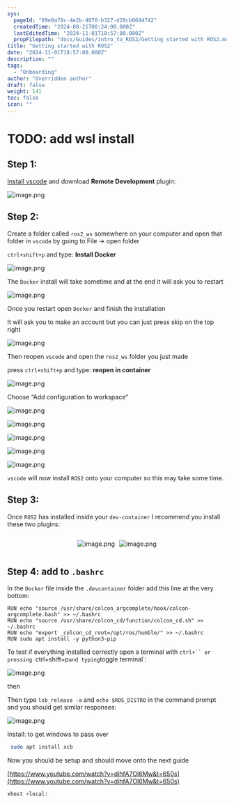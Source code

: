 ```yaml
---
sys:
  pageId: "89e0a78c-4e2b-4070-b327-d28cb0694742"
  createdTime: "2024-08-21T00:24:00.000Z"
  lastEditedTime: "2024-11-01T18:57:00.000Z"
  propFilepath: "docs/Guides/intro_to_ROS2/Getting started with ROS2.md"
title: "Getting started with ROS2"
date: "2024-11-01T18:57:00.000Z"
description: ""
tags:
  - "Onboarding"
author: "Overridden author"
draft: false
weight: 141
toc: false
icon: ""
---
```


# TODO: add wsl install

## Step 1:

[Install vscode](https://code.visualstudio.com/download) and download **Remote Development** plugin:

![image.png](https://prod-files-secure.s3.us-west-2.amazonaws.com/d518164a-d88e-44d1-a4ee-3adb3bd8bce0/efb52993-1881-4a40-b95e-6f020334f022/image.png?X-Amz-Algorithm=AWS4-HMAC-SHA256&X-Amz-Content-Sha256=UNSIGNED-PAYLOAD&X-Amz-Credential=ASIAZI2LB466TPIPWXOP%2F20250217%2Fus-west-2%2Fs3%2Faws4_request&X-Amz-Date=20250217T190117Z&X-Amz-Expires=3600&X-Amz-Security-Token=IQoJb3JpZ2luX2VjEFIaCXVzLXdlc3QtMiJGMEQCICkQLpEkY1DRQJ0NkCE2W%2BoAo8IVAGOII4XpTir3vllrAiBvQJ%2BKToW2hiJM2JEx3JBZAFctk7cVCBMd9NQ9IuhXAir%2FAwh7EAAaDDYzNzQyMzE4MzgwNSIMGEUkaaUx3V0zXC0YKtwDBHZAijsPqgfOJOpZ27yE09UnptoEiZiJrTLr4QhJOvDxQcfaiVWZ%2BDWx3nD7pLtlGFNs1KMj3CB8mgf8GpmMTJDjvrXv9aLpJACnkiwdL3jPodGq5PrkxM%2BFOBE34VJEi7UbDg4GnKg6lGytZt3TgjpKYVfpfLBaedh44uaJceFq6QicjBU2zmr8d4Rvi3bklKZar00xsR0%2FyFkJs7arhKVTnJKFXcnGtds9zYZumIPFidkaHNUdVjklvf0me29JLP4bksl30%2F2KGP2%2BOl8wl%2B5uLysfKoQ2zHjdAfKVtJOUuK4c1C1tOi9AL%2Fo52zvqPrkl69l7V%2FXkjxbnSFJkJG1Usqpy1M%2FEqktynOBZ5T7DJ2vgYuHhE8mdGJZcnqbzKGt8MDIGHJfCvNifO%2BKOVTV0wMs3KPVMfQO8VgUFxv1AUpLqpmx6TeVrSUBpWnW6kFgeUBwEcClIVq0n2veEMrFD7wyk3NqpQ524idOu3uq%2F9NNx020chPbZgOd21%2FnFuG%2Fl5wWGLbSfv1oHkpNSRvnt4JPFVUhrMKOafIEPOd9SvByOR3uia3agm1AOAVPO8RDmPuzgqAIDC06xcvr7y0ivK%2F8PR42fJrU5paamuMt%2FJv5c9qw%2Bidp2RDIw4PXNvQY6pgG45ylfup24WUsSjQHRATCKRY%2Bp1uJPW%2FwL09tsDKNgWKEVJgVYaSlv7Dtra3O0qPl1h9xPVkPwXKm0bKm0V7Hokg3of3hgAH7SmuN1fXN8rYxucLJZ%2FgK%2BCae%2FStvgUo1wbzBcFD7jVBZnPqM%2BO%2ByaSe5%2BWl7y6VKtiTIpJt8T%2BFD595gBvRBxhU4I1YAfHjYS1lB8J5Aj8UDuNMlfhC9QrtErJ8uO&X-Amz-Signature=b8ee25a6c4da9759516d62fc73ba9ec7c520571fa7d493daea7625e13f3bede8&X-Amz-SignedHeaders=host&x-id=GetObject)

## Step 2:

Create a folder called `ros2_ws` somewhere on your computer and open that folder in `vscode` by going to File → open folder 

`ctrl+shift+p` and type: **Install Docker**

![image.png](https://prod-files-secure.s3.us-west-2.amazonaws.com/d518164a-d88e-44d1-a4ee-3adb3bd8bce0/2269dc0e-1cd5-47ff-bceb-c04ad9b2eab0/image.png?X-Amz-Algorithm=AWS4-HMAC-SHA256&X-Amz-Content-Sha256=UNSIGNED-PAYLOAD&X-Amz-Credential=ASIAZI2LB466TPIPWXOP%2F20250217%2Fus-west-2%2Fs3%2Faws4_request&X-Amz-Date=20250217T190117Z&X-Amz-Expires=3600&X-Amz-Security-Token=IQoJb3JpZ2luX2VjEFIaCXVzLXdlc3QtMiJGMEQCICkQLpEkY1DRQJ0NkCE2W%2BoAo8IVAGOII4XpTir3vllrAiBvQJ%2BKToW2hiJM2JEx3JBZAFctk7cVCBMd9NQ9IuhXAir%2FAwh7EAAaDDYzNzQyMzE4MzgwNSIMGEUkaaUx3V0zXC0YKtwDBHZAijsPqgfOJOpZ27yE09UnptoEiZiJrTLr4QhJOvDxQcfaiVWZ%2BDWx3nD7pLtlGFNs1KMj3CB8mgf8GpmMTJDjvrXv9aLpJACnkiwdL3jPodGq5PrkxM%2BFOBE34VJEi7UbDg4GnKg6lGytZt3TgjpKYVfpfLBaedh44uaJceFq6QicjBU2zmr8d4Rvi3bklKZar00xsR0%2FyFkJs7arhKVTnJKFXcnGtds9zYZumIPFidkaHNUdVjklvf0me29JLP4bksl30%2F2KGP2%2BOl8wl%2B5uLysfKoQ2zHjdAfKVtJOUuK4c1C1tOi9AL%2Fo52zvqPrkl69l7V%2FXkjxbnSFJkJG1Usqpy1M%2FEqktynOBZ5T7DJ2vgYuHhE8mdGJZcnqbzKGt8MDIGHJfCvNifO%2BKOVTV0wMs3KPVMfQO8VgUFxv1AUpLqpmx6TeVrSUBpWnW6kFgeUBwEcClIVq0n2veEMrFD7wyk3NqpQ524idOu3uq%2F9NNx020chPbZgOd21%2FnFuG%2Fl5wWGLbSfv1oHkpNSRvnt4JPFVUhrMKOafIEPOd9SvByOR3uia3agm1AOAVPO8RDmPuzgqAIDC06xcvr7y0ivK%2F8PR42fJrU5paamuMt%2FJv5c9qw%2Bidp2RDIw4PXNvQY6pgG45ylfup24WUsSjQHRATCKRY%2Bp1uJPW%2FwL09tsDKNgWKEVJgVYaSlv7Dtra3O0qPl1h9xPVkPwXKm0bKm0V7Hokg3of3hgAH7SmuN1fXN8rYxucLJZ%2FgK%2BCae%2FStvgUo1wbzBcFD7jVBZnPqM%2BO%2ByaSe5%2BWl7y6VKtiTIpJt8T%2BFD595gBvRBxhU4I1YAfHjYS1lB8J5Aj8UDuNMlfhC9QrtErJ8uO&X-Amz-Signature=82fdfc926797f57036ca843e24f1c46623786f681c0e065e8f4764cae65d589c&X-Amz-SignedHeaders=host&x-id=GetObject)

The `Docker` install will take sometime and at the end it will ask you to restart

![image.png](https://prod-files-secure.s3.us-west-2.amazonaws.com/d518164a-d88e-44d1-a4ee-3adb3bd8bce0/ed233f78-be33-4b1f-b89c-9c346c0e961e/image.png?X-Amz-Algorithm=AWS4-HMAC-SHA256&X-Amz-Content-Sha256=UNSIGNED-PAYLOAD&X-Amz-Credential=ASIAZI2LB466TPIPWXOP%2F20250217%2Fus-west-2%2Fs3%2Faws4_request&X-Amz-Date=20250217T190117Z&X-Amz-Expires=3600&X-Amz-Security-Token=IQoJb3JpZ2luX2VjEFIaCXVzLXdlc3QtMiJGMEQCICkQLpEkY1DRQJ0NkCE2W%2BoAo8IVAGOII4XpTir3vllrAiBvQJ%2BKToW2hiJM2JEx3JBZAFctk7cVCBMd9NQ9IuhXAir%2FAwh7EAAaDDYzNzQyMzE4MzgwNSIMGEUkaaUx3V0zXC0YKtwDBHZAijsPqgfOJOpZ27yE09UnptoEiZiJrTLr4QhJOvDxQcfaiVWZ%2BDWx3nD7pLtlGFNs1KMj3CB8mgf8GpmMTJDjvrXv9aLpJACnkiwdL3jPodGq5PrkxM%2BFOBE34VJEi7UbDg4GnKg6lGytZt3TgjpKYVfpfLBaedh44uaJceFq6QicjBU2zmr8d4Rvi3bklKZar00xsR0%2FyFkJs7arhKVTnJKFXcnGtds9zYZumIPFidkaHNUdVjklvf0me29JLP4bksl30%2F2KGP2%2BOl8wl%2B5uLysfKoQ2zHjdAfKVtJOUuK4c1C1tOi9AL%2Fo52zvqPrkl69l7V%2FXkjxbnSFJkJG1Usqpy1M%2FEqktynOBZ5T7DJ2vgYuHhE8mdGJZcnqbzKGt8MDIGHJfCvNifO%2BKOVTV0wMs3KPVMfQO8VgUFxv1AUpLqpmx6TeVrSUBpWnW6kFgeUBwEcClIVq0n2veEMrFD7wyk3NqpQ524idOu3uq%2F9NNx020chPbZgOd21%2FnFuG%2Fl5wWGLbSfv1oHkpNSRvnt4JPFVUhrMKOafIEPOd9SvByOR3uia3agm1AOAVPO8RDmPuzgqAIDC06xcvr7y0ivK%2F8PR42fJrU5paamuMt%2FJv5c9qw%2Bidp2RDIw4PXNvQY6pgG45ylfup24WUsSjQHRATCKRY%2Bp1uJPW%2FwL09tsDKNgWKEVJgVYaSlv7Dtra3O0qPl1h9xPVkPwXKm0bKm0V7Hokg3of3hgAH7SmuN1fXN8rYxucLJZ%2FgK%2BCae%2FStvgUo1wbzBcFD7jVBZnPqM%2BO%2ByaSe5%2BWl7y6VKtiTIpJt8T%2BFD595gBvRBxhU4I1YAfHjYS1lB8J5Aj8UDuNMlfhC9QrtErJ8uO&X-Amz-Signature=0c151a6ffc4a70755f8d0afc4247d1edf3a3334fb8feef56ea51b072795596b6&X-Amz-SignedHeaders=host&x-id=GetObject)

Once you restart open `Docker` and finish the installation

It will ask you to make an account but you can just press skip on the top right

![image.png](https://prod-files-secure.s3.us-west-2.amazonaws.com/d518164a-d88e-44d1-a4ee-3adb3bd8bce0/21010ad9-1659-4fd9-9f59-9932a09b2a3d/image.png?X-Amz-Algorithm=AWS4-HMAC-SHA256&X-Amz-Content-Sha256=UNSIGNED-PAYLOAD&X-Amz-Credential=ASIAZI2LB466TPIPWXOP%2F20250217%2Fus-west-2%2Fs3%2Faws4_request&X-Amz-Date=20250217T190117Z&X-Amz-Expires=3600&X-Amz-Security-Token=IQoJb3JpZ2luX2VjEFIaCXVzLXdlc3QtMiJGMEQCICkQLpEkY1DRQJ0NkCE2W%2BoAo8IVAGOII4XpTir3vllrAiBvQJ%2BKToW2hiJM2JEx3JBZAFctk7cVCBMd9NQ9IuhXAir%2FAwh7EAAaDDYzNzQyMzE4MzgwNSIMGEUkaaUx3V0zXC0YKtwDBHZAijsPqgfOJOpZ27yE09UnptoEiZiJrTLr4QhJOvDxQcfaiVWZ%2BDWx3nD7pLtlGFNs1KMj3CB8mgf8GpmMTJDjvrXv9aLpJACnkiwdL3jPodGq5PrkxM%2BFOBE34VJEi7UbDg4GnKg6lGytZt3TgjpKYVfpfLBaedh44uaJceFq6QicjBU2zmr8d4Rvi3bklKZar00xsR0%2FyFkJs7arhKVTnJKFXcnGtds9zYZumIPFidkaHNUdVjklvf0me29JLP4bksl30%2F2KGP2%2BOl8wl%2B5uLysfKoQ2zHjdAfKVtJOUuK4c1C1tOi9AL%2Fo52zvqPrkl69l7V%2FXkjxbnSFJkJG1Usqpy1M%2FEqktynOBZ5T7DJ2vgYuHhE8mdGJZcnqbzKGt8MDIGHJfCvNifO%2BKOVTV0wMs3KPVMfQO8VgUFxv1AUpLqpmx6TeVrSUBpWnW6kFgeUBwEcClIVq0n2veEMrFD7wyk3NqpQ524idOu3uq%2F9NNx020chPbZgOd21%2FnFuG%2Fl5wWGLbSfv1oHkpNSRvnt4JPFVUhrMKOafIEPOd9SvByOR3uia3agm1AOAVPO8RDmPuzgqAIDC06xcvr7y0ivK%2F8PR42fJrU5paamuMt%2FJv5c9qw%2Bidp2RDIw4PXNvQY6pgG45ylfup24WUsSjQHRATCKRY%2Bp1uJPW%2FwL09tsDKNgWKEVJgVYaSlv7Dtra3O0qPl1h9xPVkPwXKm0bKm0V7Hokg3of3hgAH7SmuN1fXN8rYxucLJZ%2FgK%2BCae%2FStvgUo1wbzBcFD7jVBZnPqM%2BO%2ByaSe5%2BWl7y6VKtiTIpJt8T%2BFD595gBvRBxhU4I1YAfHjYS1lB8J5Aj8UDuNMlfhC9QrtErJ8uO&X-Amz-Signature=2c32d44e3e43212c1105b00d542f6247cbd61df136d08490b396b1d1c01809fe&X-Amz-SignedHeaders=host&x-id=GetObject)

Then reopen `vscode` and open the `ros2_ws` folder you just made

press `ctrl+shift+p` and type: **reopen in container**

![image.png](https://prod-files-secure.s3.us-west-2.amazonaws.com/d518164a-d88e-44d1-a4ee-3adb3bd8bce0/4e93b8c2-41ad-488c-8095-c74205196118/image.png?X-Amz-Algorithm=AWS4-HMAC-SHA256&X-Amz-Content-Sha256=UNSIGNED-PAYLOAD&X-Amz-Credential=ASIAZI2LB466TPIPWXOP%2F20250217%2Fus-west-2%2Fs3%2Faws4_request&X-Amz-Date=20250217T190117Z&X-Amz-Expires=3600&X-Amz-Security-Token=IQoJb3JpZ2luX2VjEFIaCXVzLXdlc3QtMiJGMEQCICkQLpEkY1DRQJ0NkCE2W%2BoAo8IVAGOII4XpTir3vllrAiBvQJ%2BKToW2hiJM2JEx3JBZAFctk7cVCBMd9NQ9IuhXAir%2FAwh7EAAaDDYzNzQyMzE4MzgwNSIMGEUkaaUx3V0zXC0YKtwDBHZAijsPqgfOJOpZ27yE09UnptoEiZiJrTLr4QhJOvDxQcfaiVWZ%2BDWx3nD7pLtlGFNs1KMj3CB8mgf8GpmMTJDjvrXv9aLpJACnkiwdL3jPodGq5PrkxM%2BFOBE34VJEi7UbDg4GnKg6lGytZt3TgjpKYVfpfLBaedh44uaJceFq6QicjBU2zmr8d4Rvi3bklKZar00xsR0%2FyFkJs7arhKVTnJKFXcnGtds9zYZumIPFidkaHNUdVjklvf0me29JLP4bksl30%2F2KGP2%2BOl8wl%2B5uLysfKoQ2zHjdAfKVtJOUuK4c1C1tOi9AL%2Fo52zvqPrkl69l7V%2FXkjxbnSFJkJG1Usqpy1M%2FEqktynOBZ5T7DJ2vgYuHhE8mdGJZcnqbzKGt8MDIGHJfCvNifO%2BKOVTV0wMs3KPVMfQO8VgUFxv1AUpLqpmx6TeVrSUBpWnW6kFgeUBwEcClIVq0n2veEMrFD7wyk3NqpQ524idOu3uq%2F9NNx020chPbZgOd21%2FnFuG%2Fl5wWGLbSfv1oHkpNSRvnt4JPFVUhrMKOafIEPOd9SvByOR3uia3agm1AOAVPO8RDmPuzgqAIDC06xcvr7y0ivK%2F8PR42fJrU5paamuMt%2FJv5c9qw%2Bidp2RDIw4PXNvQY6pgG45ylfup24WUsSjQHRATCKRY%2Bp1uJPW%2FwL09tsDKNgWKEVJgVYaSlv7Dtra3O0qPl1h9xPVkPwXKm0bKm0V7Hokg3of3hgAH7SmuN1fXN8rYxucLJZ%2FgK%2BCae%2FStvgUo1wbzBcFD7jVBZnPqM%2BO%2ByaSe5%2BWl7y6VKtiTIpJt8T%2BFD595gBvRBxhU4I1YAfHjYS1lB8J5Aj8UDuNMlfhC9QrtErJ8uO&X-Amz-Signature=833d9868cfeb5c9920deb34ed97a779c23c1b3a6b825dc278979863f01549e94&X-Amz-SignedHeaders=host&x-id=GetObject)

Choose “Add configuration to workspace”

![image.png](https://prod-files-secure.s3.us-west-2.amazonaws.com/d518164a-d88e-44d1-a4ee-3adb3bd8bce0/9560b282-5060-4989-ba37-97e7b2c22476/image.png?X-Amz-Algorithm=AWS4-HMAC-SHA256&X-Amz-Content-Sha256=UNSIGNED-PAYLOAD&X-Amz-Credential=ASIAZI2LB466TPIPWXOP%2F20250217%2Fus-west-2%2Fs3%2Faws4_request&X-Amz-Date=20250217T190117Z&X-Amz-Expires=3600&X-Amz-Security-Token=IQoJb3JpZ2luX2VjEFIaCXVzLXdlc3QtMiJGMEQCICkQLpEkY1DRQJ0NkCE2W%2BoAo8IVAGOII4XpTir3vllrAiBvQJ%2BKToW2hiJM2JEx3JBZAFctk7cVCBMd9NQ9IuhXAir%2FAwh7EAAaDDYzNzQyMzE4MzgwNSIMGEUkaaUx3V0zXC0YKtwDBHZAijsPqgfOJOpZ27yE09UnptoEiZiJrTLr4QhJOvDxQcfaiVWZ%2BDWx3nD7pLtlGFNs1KMj3CB8mgf8GpmMTJDjvrXv9aLpJACnkiwdL3jPodGq5PrkxM%2BFOBE34VJEi7UbDg4GnKg6lGytZt3TgjpKYVfpfLBaedh44uaJceFq6QicjBU2zmr8d4Rvi3bklKZar00xsR0%2FyFkJs7arhKVTnJKFXcnGtds9zYZumIPFidkaHNUdVjklvf0me29JLP4bksl30%2F2KGP2%2BOl8wl%2B5uLysfKoQ2zHjdAfKVtJOUuK4c1C1tOi9AL%2Fo52zvqPrkl69l7V%2FXkjxbnSFJkJG1Usqpy1M%2FEqktynOBZ5T7DJ2vgYuHhE8mdGJZcnqbzKGt8MDIGHJfCvNifO%2BKOVTV0wMs3KPVMfQO8VgUFxv1AUpLqpmx6TeVrSUBpWnW6kFgeUBwEcClIVq0n2veEMrFD7wyk3NqpQ524idOu3uq%2F9NNx020chPbZgOd21%2FnFuG%2Fl5wWGLbSfv1oHkpNSRvnt4JPFVUhrMKOafIEPOd9SvByOR3uia3agm1AOAVPO8RDmPuzgqAIDC06xcvr7y0ivK%2F8PR42fJrU5paamuMt%2FJv5c9qw%2Bidp2RDIw4PXNvQY6pgG45ylfup24WUsSjQHRATCKRY%2Bp1uJPW%2FwL09tsDKNgWKEVJgVYaSlv7Dtra3O0qPl1h9xPVkPwXKm0bKm0V7Hokg3of3hgAH7SmuN1fXN8rYxucLJZ%2FgK%2BCae%2FStvgUo1wbzBcFD7jVBZnPqM%2BO%2ByaSe5%2BWl7y6VKtiTIpJt8T%2BFD595gBvRBxhU4I1YAfHjYS1lB8J5Aj8UDuNMlfhC9QrtErJ8uO&X-Amz-Signature=607f7388131b66edc1f5610d0dab14e2d3e3f754df99c5e4f8666d3aed73d263&X-Amz-SignedHeaders=host&x-id=GetObject)

![image.png](https://prod-files-secure.s3.us-west-2.amazonaws.com/d518164a-d88e-44d1-a4ee-3adb3bd8bce0/2ee63f81-886b-48e8-a553-dc6e5eac99e4/image.png?X-Amz-Algorithm=AWS4-HMAC-SHA256&X-Amz-Content-Sha256=UNSIGNED-PAYLOAD&X-Amz-Credential=ASIAZI2LB466TPIPWXOP%2F20250217%2Fus-west-2%2Fs3%2Faws4_request&X-Amz-Date=20250217T190117Z&X-Amz-Expires=3600&X-Amz-Security-Token=IQoJb3JpZ2luX2VjEFIaCXVzLXdlc3QtMiJGMEQCICkQLpEkY1DRQJ0NkCE2W%2BoAo8IVAGOII4XpTir3vllrAiBvQJ%2BKToW2hiJM2JEx3JBZAFctk7cVCBMd9NQ9IuhXAir%2FAwh7EAAaDDYzNzQyMzE4MzgwNSIMGEUkaaUx3V0zXC0YKtwDBHZAijsPqgfOJOpZ27yE09UnptoEiZiJrTLr4QhJOvDxQcfaiVWZ%2BDWx3nD7pLtlGFNs1KMj3CB8mgf8GpmMTJDjvrXv9aLpJACnkiwdL3jPodGq5PrkxM%2BFOBE34VJEi7UbDg4GnKg6lGytZt3TgjpKYVfpfLBaedh44uaJceFq6QicjBU2zmr8d4Rvi3bklKZar00xsR0%2FyFkJs7arhKVTnJKFXcnGtds9zYZumIPFidkaHNUdVjklvf0me29JLP4bksl30%2F2KGP2%2BOl8wl%2B5uLysfKoQ2zHjdAfKVtJOUuK4c1C1tOi9AL%2Fo52zvqPrkl69l7V%2FXkjxbnSFJkJG1Usqpy1M%2FEqktynOBZ5T7DJ2vgYuHhE8mdGJZcnqbzKGt8MDIGHJfCvNifO%2BKOVTV0wMs3KPVMfQO8VgUFxv1AUpLqpmx6TeVrSUBpWnW6kFgeUBwEcClIVq0n2veEMrFD7wyk3NqpQ524idOu3uq%2F9NNx020chPbZgOd21%2FnFuG%2Fl5wWGLbSfv1oHkpNSRvnt4JPFVUhrMKOafIEPOd9SvByOR3uia3agm1AOAVPO8RDmPuzgqAIDC06xcvr7y0ivK%2F8PR42fJrU5paamuMt%2FJv5c9qw%2Bidp2RDIw4PXNvQY6pgG45ylfup24WUsSjQHRATCKRY%2Bp1uJPW%2FwL09tsDKNgWKEVJgVYaSlv7Dtra3O0qPl1h9xPVkPwXKm0bKm0V7Hokg3of3hgAH7SmuN1fXN8rYxucLJZ%2FgK%2BCae%2FStvgUo1wbzBcFD7jVBZnPqM%2BO%2ByaSe5%2BWl7y6VKtiTIpJt8T%2BFD595gBvRBxhU4I1YAfHjYS1lB8J5Aj8UDuNMlfhC9QrtErJ8uO&X-Amz-Signature=0891636d20ad8ba51342499c0220b0800b81d4e665a938cbb081e6d8bdfb007b&X-Amz-SignedHeaders=host&x-id=GetObject)

![image.png](https://prod-files-secure.s3.us-west-2.amazonaws.com/d518164a-d88e-44d1-a4ee-3adb3bd8bce0/ae1580b2-b048-407e-aed9-b584224a7a04/image.png?X-Amz-Algorithm=AWS4-HMAC-SHA256&X-Amz-Content-Sha256=UNSIGNED-PAYLOAD&X-Amz-Credential=ASIAZI2LB466TPIPWXOP%2F20250217%2Fus-west-2%2Fs3%2Faws4_request&X-Amz-Date=20250217T190117Z&X-Amz-Expires=3600&X-Amz-Security-Token=IQoJb3JpZ2luX2VjEFIaCXVzLXdlc3QtMiJGMEQCICkQLpEkY1DRQJ0NkCE2W%2BoAo8IVAGOII4XpTir3vllrAiBvQJ%2BKToW2hiJM2JEx3JBZAFctk7cVCBMd9NQ9IuhXAir%2FAwh7EAAaDDYzNzQyMzE4MzgwNSIMGEUkaaUx3V0zXC0YKtwDBHZAijsPqgfOJOpZ27yE09UnptoEiZiJrTLr4QhJOvDxQcfaiVWZ%2BDWx3nD7pLtlGFNs1KMj3CB8mgf8GpmMTJDjvrXv9aLpJACnkiwdL3jPodGq5PrkxM%2BFOBE34VJEi7UbDg4GnKg6lGytZt3TgjpKYVfpfLBaedh44uaJceFq6QicjBU2zmr8d4Rvi3bklKZar00xsR0%2FyFkJs7arhKVTnJKFXcnGtds9zYZumIPFidkaHNUdVjklvf0me29JLP4bksl30%2F2KGP2%2BOl8wl%2B5uLysfKoQ2zHjdAfKVtJOUuK4c1C1tOi9AL%2Fo52zvqPrkl69l7V%2FXkjxbnSFJkJG1Usqpy1M%2FEqktynOBZ5T7DJ2vgYuHhE8mdGJZcnqbzKGt8MDIGHJfCvNifO%2BKOVTV0wMs3KPVMfQO8VgUFxv1AUpLqpmx6TeVrSUBpWnW6kFgeUBwEcClIVq0n2veEMrFD7wyk3NqpQ524idOu3uq%2F9NNx020chPbZgOd21%2FnFuG%2Fl5wWGLbSfv1oHkpNSRvnt4JPFVUhrMKOafIEPOd9SvByOR3uia3agm1AOAVPO8RDmPuzgqAIDC06xcvr7y0ivK%2F8PR42fJrU5paamuMt%2FJv5c9qw%2Bidp2RDIw4PXNvQY6pgG45ylfup24WUsSjQHRATCKRY%2Bp1uJPW%2FwL09tsDKNgWKEVJgVYaSlv7Dtra3O0qPl1h9xPVkPwXKm0bKm0V7Hokg3of3hgAH7SmuN1fXN8rYxucLJZ%2FgK%2BCae%2FStvgUo1wbzBcFD7jVBZnPqM%2BO%2ByaSe5%2BWl7y6VKtiTIpJt8T%2BFD595gBvRBxhU4I1YAfHjYS1lB8J5Aj8UDuNMlfhC9QrtErJ8uO&X-Amz-Signature=6d62dbaf2a3478a87c48032b99934d2f3301aaf2a7dc49feeaa381a6f948d287&X-Amz-SignedHeaders=host&x-id=GetObject)

![image.png](https://prod-files-secure.s3.us-west-2.amazonaws.com/d518164a-d88e-44d1-a4ee-3adb3bd8bce0/53255b28-f75e-430f-b9e3-c0ac8577e42b/image.png?X-Amz-Algorithm=AWS4-HMAC-SHA256&X-Amz-Content-Sha256=UNSIGNED-PAYLOAD&X-Amz-Credential=ASIAZI2LB466TPIPWXOP%2F20250217%2Fus-west-2%2Fs3%2Faws4_request&X-Amz-Date=20250217T190117Z&X-Amz-Expires=3600&X-Amz-Security-Token=IQoJb3JpZ2luX2VjEFIaCXVzLXdlc3QtMiJGMEQCICkQLpEkY1DRQJ0NkCE2W%2BoAo8IVAGOII4XpTir3vllrAiBvQJ%2BKToW2hiJM2JEx3JBZAFctk7cVCBMd9NQ9IuhXAir%2FAwh7EAAaDDYzNzQyMzE4MzgwNSIMGEUkaaUx3V0zXC0YKtwDBHZAijsPqgfOJOpZ27yE09UnptoEiZiJrTLr4QhJOvDxQcfaiVWZ%2BDWx3nD7pLtlGFNs1KMj3CB8mgf8GpmMTJDjvrXv9aLpJACnkiwdL3jPodGq5PrkxM%2BFOBE34VJEi7UbDg4GnKg6lGytZt3TgjpKYVfpfLBaedh44uaJceFq6QicjBU2zmr8d4Rvi3bklKZar00xsR0%2FyFkJs7arhKVTnJKFXcnGtds9zYZumIPFidkaHNUdVjklvf0me29JLP4bksl30%2F2KGP2%2BOl8wl%2B5uLysfKoQ2zHjdAfKVtJOUuK4c1C1tOi9AL%2Fo52zvqPrkl69l7V%2FXkjxbnSFJkJG1Usqpy1M%2FEqktynOBZ5T7DJ2vgYuHhE8mdGJZcnqbzKGt8MDIGHJfCvNifO%2BKOVTV0wMs3KPVMfQO8VgUFxv1AUpLqpmx6TeVrSUBpWnW6kFgeUBwEcClIVq0n2veEMrFD7wyk3NqpQ524idOu3uq%2F9NNx020chPbZgOd21%2FnFuG%2Fl5wWGLbSfv1oHkpNSRvnt4JPFVUhrMKOafIEPOd9SvByOR3uia3agm1AOAVPO8RDmPuzgqAIDC06xcvr7y0ivK%2F8PR42fJrU5paamuMt%2FJv5c9qw%2Bidp2RDIw4PXNvQY6pgG45ylfup24WUsSjQHRATCKRY%2Bp1uJPW%2FwL09tsDKNgWKEVJgVYaSlv7Dtra3O0qPl1h9xPVkPwXKm0bKm0V7Hokg3of3hgAH7SmuN1fXN8rYxucLJZ%2FgK%2BCae%2FStvgUo1wbzBcFD7jVBZnPqM%2BO%2ByaSe5%2BWl7y6VKtiTIpJt8T%2BFD595gBvRBxhU4I1YAfHjYS1lB8J5Aj8UDuNMlfhC9QrtErJ8uO&X-Amz-Signature=86b401df55b46a687f82f235c3080114986eddcdd8925fd0f29927c9136240d9&X-Amz-SignedHeaders=host&x-id=GetObject)

![image.png](https://prod-files-secure.s3.us-west-2.amazonaws.com/d518164a-d88e-44d1-a4ee-3adb3bd8bce0/7c562767-5af9-4ffb-97d1-327bcdf4ee00/image.png?X-Amz-Algorithm=AWS4-HMAC-SHA256&X-Amz-Content-Sha256=UNSIGNED-PAYLOAD&X-Amz-Credential=ASIAZI2LB466TPIPWXOP%2F20250217%2Fus-west-2%2Fs3%2Faws4_request&X-Amz-Date=20250217T190117Z&X-Amz-Expires=3600&X-Amz-Security-Token=IQoJb3JpZ2luX2VjEFIaCXVzLXdlc3QtMiJGMEQCICkQLpEkY1DRQJ0NkCE2W%2BoAo8IVAGOII4XpTir3vllrAiBvQJ%2BKToW2hiJM2JEx3JBZAFctk7cVCBMd9NQ9IuhXAir%2FAwh7EAAaDDYzNzQyMzE4MzgwNSIMGEUkaaUx3V0zXC0YKtwDBHZAijsPqgfOJOpZ27yE09UnptoEiZiJrTLr4QhJOvDxQcfaiVWZ%2BDWx3nD7pLtlGFNs1KMj3CB8mgf8GpmMTJDjvrXv9aLpJACnkiwdL3jPodGq5PrkxM%2BFOBE34VJEi7UbDg4GnKg6lGytZt3TgjpKYVfpfLBaedh44uaJceFq6QicjBU2zmr8d4Rvi3bklKZar00xsR0%2FyFkJs7arhKVTnJKFXcnGtds9zYZumIPFidkaHNUdVjklvf0me29JLP4bksl30%2F2KGP2%2BOl8wl%2B5uLysfKoQ2zHjdAfKVtJOUuK4c1C1tOi9AL%2Fo52zvqPrkl69l7V%2FXkjxbnSFJkJG1Usqpy1M%2FEqktynOBZ5T7DJ2vgYuHhE8mdGJZcnqbzKGt8MDIGHJfCvNifO%2BKOVTV0wMs3KPVMfQO8VgUFxv1AUpLqpmx6TeVrSUBpWnW6kFgeUBwEcClIVq0n2veEMrFD7wyk3NqpQ524idOu3uq%2F9NNx020chPbZgOd21%2FnFuG%2Fl5wWGLbSfv1oHkpNSRvnt4JPFVUhrMKOafIEPOd9SvByOR3uia3agm1AOAVPO8RDmPuzgqAIDC06xcvr7y0ivK%2F8PR42fJrU5paamuMt%2FJv5c9qw%2Bidp2RDIw4PXNvQY6pgG45ylfup24WUsSjQHRATCKRY%2Bp1uJPW%2FwL09tsDKNgWKEVJgVYaSlv7Dtra3O0qPl1h9xPVkPwXKm0bKm0V7Hokg3of3hgAH7SmuN1fXN8rYxucLJZ%2FgK%2BCae%2FStvgUo1wbzBcFD7jVBZnPqM%2BO%2ByaSe5%2BWl7y6VKtiTIpJt8T%2BFD595gBvRBxhU4I1YAfHjYS1lB8J5Aj8UDuNMlfhC9QrtErJ8uO&X-Amz-Signature=49d915853568bca6e62f87e2298b3b25e79afce11bc90893a6fc638202b68319&X-Amz-SignedHeaders=host&x-id=GetObject)

`vscode` will now install `ROS2` onto your computer so this may take some time.

## Step 3:

Once `ROS2` has installed inside your `dev-container` I recommend you install these two plugins:

<div style="display: flex;flex-direction: row; column-gap:10px; max-width: 630px;justify-content: center;">
<div>

![image.png](https://prod-files-secure.s3.us-west-2.amazonaws.com/d518164a-d88e-44d1-a4ee-3adb3bd8bce0/3fc3d550-5a54-4ba1-ba6b-faa01cdb7369/image.png?X-Amz-Algorithm=AWS4-HMAC-SHA256&X-Amz-Content-Sha256=UNSIGNED-PAYLOAD&X-Amz-Credential=ASIAZI2LB466T42XVF3B%2F20250217%2Fus-west-2%2Fs3%2Faws4_request&X-Amz-Date=20250217T190126Z&X-Amz-Expires=3600&X-Amz-Security-Token=IQoJb3JpZ2luX2VjEFIaCXVzLXdlc3QtMiJHMEUCIQDlagegq4UnbgIZIsjqxGFOFdC9ZsPTbAgbyssO%2BliuqwIgY1Hah%2BaqDCmmCW9tQWs7pJvh2MwRtE8Gx6H65wIGviQq%2FwMIexAAGgw2Mzc0MjMxODM4MDUiDKnn6sjCGKkhrC%2BeISrcA52GIEwCjTEkZkLcKTCX9Kvc5IqgBp46WKfUGdi5HXuT37F%2FUobOSA73EWVMNqKDdPkPDB3l1jFM0lvcj%2FESU1xVWVCQvKamq1GXINyJ%2FuVhsfEH%2FId%2BcfhyMJ68%2FG52Iki001NI3gP7aHRSpumE1Zz7duOGvXiqBsF3MG%2BKSptZG%2BzXvh7yqvPgMkC2A49nkkkVXf8mkWFWDqDlUPwCBZsA%2BLx%2FfXXbGMEt%2Bi9pM7IAoORnsf31mLyGuJ9ea9va3hgam4Q6deCiIEq%2FvNQWGOOj%2Bjs4uWVJN4ckib5V5tk77m701m886znYkJiYCbNJwxP0jeYsmW33Xxv6b32Xm1svfWHx1Q2mzozZQQm0RAwqBgXXGDSomeadZAoTFsLKygYnBpI5OYhZSxJccyhaFplU8uOCwLJo6ArGW%2BMrUD2LaMhehNhmQny3MpIGh7b9cvPcs0tCWUhXyp%2BT76Ii%2Ftas7EG8TFfKkDbqLw1XJZapzdW%2B1tkG15ByxPoRe9rFh7w98eprmp6NdphVA46zvy%2F4C7xgy8dlULcxd0F0WnfVqcn0Lo3kpZQ5qFHNpfsxSlQxiEu86DPUGfndtRcPPxrvJfUZYFoPZPmFjF%2BcKWvxO0bzFHPXMVDCAigpMJD2zb0GOqUB2ll%2FRhlJBDNntGAcBhsOFBOG21333XZUFpoPpk3VGZBxMRofcuRz79ykv%2BhWnPcjlZeKKD3VETFI%2FQEhizxtsnUpunwd4krPi2fg0XdrW%2Bz8JzW1Hng%2FotsVimz0mQBRFTsoSOU5G%2FFrDwyzADdYDI3x0hLYyQHwA%2BSFcIrom19qNrG49RcSzmgHsTIAHJTvtuaLoMdg0T%2BmL7ZjE5P%2FM%2B%2ForGAQ&X-Amz-Signature=8bef7d22d5bb399a8800abdeb977e201bcb327233e592a95ff0f99e4937a9388&X-Amz-SignedHeaders=host&x-id=GetObject)

</div>
<div>

![image.png](https://prod-files-secure.s3.us-west-2.amazonaws.com/d518164a-d88e-44d1-a4ee-3adb3bd8bce0/d994cc66-13c2-4093-a5a3-f84cf4601a82/image.png?X-Amz-Algorithm=AWS4-HMAC-SHA256&X-Amz-Content-Sha256=UNSIGNED-PAYLOAD&X-Amz-Credential=ASIAZI2LB4664LOXYB6L%2F20250217%2Fus-west-2%2Fs3%2Faws4_request&X-Amz-Date=20250217T190126Z&X-Amz-Expires=3600&X-Amz-Security-Token=IQoJb3JpZ2luX2VjEFIaCXVzLXdlc3QtMiJHMEUCIF0ttnZ98z6PBAMpq%2Bptk0krgyTTBjs2n7YNh%2FxJallaAiEA31XYZKecH%2BXzEVSKShLWq17Bp0wQhZzZSN%2FpXcOd8egq%2FwMIexAAGgw2Mzc0MjMxODM4MDUiDGZLfl0aQwmJTmiN6yrcA4AvVxlSFytgOPbGZUIW37T5ordZkWYrMaz3OrIwINpm3SwbVeqib5Q2YR74jt5v4m0CGIZXWREb68AItHs5Mc7dmGbql0AIo8or66GoSQVr71iSesRSTWkmEZP0lNwq1rL6PR%2BRVoDOvnEEXfaPlcL5NjCRmwNlIYRC4VKh14M2nBsmql5y8JASEK%2BWXPtfQEL2XSpeiLiFjs5RsqOl01qf%2Fs9d8Wn5%2FilYWkPkpINEKDu0ekOWQEk2fiGPHrSv6fF%2FiVlu9G00GU6MIBl6Qoer60rX7MuFUCrVtqJG%2BbtKRgvbomBKtmIrCR3WaNSmP4AV066uE4KvSMYU8bon6d5XpHpN5Nh8fE59f6BXxDHqSf6AZNU%2B%2BfIEjCEzYiUF2hD3yYuOfESdKDsZZ%2B7w%2BZ53GpBXQF0S54M38fFkIjMBZc6%2FkxM%2BDazl3etEJagqGUwMO0nGbMlHCDIWB5G4SFF7H1souCh7TRXMnVhGlX%2B5faDWgoOl5uP7szKyREdZ077r9F8cPcNn%2BdpOXrj6OZJ7%2BU%2F9pbcdjHHxEsSr%2F3XuX7Y5DWaRndYFBvHuTjmSLBBMHGSgwgRLMcp6dTzSF7EldBycffKtgg2VGr7vesQpNfoZS3Goqgo03Nt%2BMOH1zb0GOqUBiILOhJSoX5cnGXqVxHB6gfksd7w4TP8O%2FmbVV8QM26KhDmZtfoIRNgbDZMz34t8faSic7qejzRy%2FBk8jQajRvOV1IjKYT%2Fmtt7CHli3JYJSizpcKxkiGf%2FRwbqF5Kb1gmqigkGL94RTUUHMw3u7Cg29xQzdIJ2J0vLEdHcgXJrDe2s7vJLX19ish5%2FwNGUe6fwQ26ZV4n3tlHTwf8YMiVwtKXybW&X-Amz-Signature=584b9d1c5f59e702ba4a1ff4b284db71104e6d50b56d00bd63eda78785d4e19c&X-Amz-SignedHeaders=host&x-id=GetObject)

</div>
</div>

## Step 4: add to `.bashrc`

In the `Docker` file inside the `.devcontainer` folder add this line at the very bottom: 

```docker
RUN echo "source /usr/share/colcon_argcomplete/hook/colcon-argcomplete.bash" >> ~/.bashrc
RUN echo "source /usr/share/colcon_cd/function/colcon_cd.sh" >> ~/.bashrc
RUN echo "export _colcon_cd_root=/opt/ros/humble/" >> ~/.bashrc
RUN sudo apt install -y python3-pip 
```

To test if everything installed correctly open a terminal with `ctrl+`` or pressing `ctrl+shift+p` and typing `toggle terminal`:

![image.png](https://prod-files-secure.s3.us-west-2.amazonaws.com/d518164a-d88e-44d1-a4ee-3adb3bd8bce0/6a4943d8-b04e-4c02-9a58-775f3384d1a5/image.png?X-Amz-Algorithm=AWS4-HMAC-SHA256&X-Amz-Content-Sha256=UNSIGNED-PAYLOAD&X-Amz-Credential=ASIAZI2LB466TPIPWXOP%2F20250217%2Fus-west-2%2Fs3%2Faws4_request&X-Amz-Date=20250217T190117Z&X-Amz-Expires=3600&X-Amz-Security-Token=IQoJb3JpZ2luX2VjEFIaCXVzLXdlc3QtMiJGMEQCICkQLpEkY1DRQJ0NkCE2W%2BoAo8IVAGOII4XpTir3vllrAiBvQJ%2BKToW2hiJM2JEx3JBZAFctk7cVCBMd9NQ9IuhXAir%2FAwh7EAAaDDYzNzQyMzE4MzgwNSIMGEUkaaUx3V0zXC0YKtwDBHZAijsPqgfOJOpZ27yE09UnptoEiZiJrTLr4QhJOvDxQcfaiVWZ%2BDWx3nD7pLtlGFNs1KMj3CB8mgf8GpmMTJDjvrXv9aLpJACnkiwdL3jPodGq5PrkxM%2BFOBE34VJEi7UbDg4GnKg6lGytZt3TgjpKYVfpfLBaedh44uaJceFq6QicjBU2zmr8d4Rvi3bklKZar00xsR0%2FyFkJs7arhKVTnJKFXcnGtds9zYZumIPFidkaHNUdVjklvf0me29JLP4bksl30%2F2KGP2%2BOl8wl%2B5uLysfKoQ2zHjdAfKVtJOUuK4c1C1tOi9AL%2Fo52zvqPrkl69l7V%2FXkjxbnSFJkJG1Usqpy1M%2FEqktynOBZ5T7DJ2vgYuHhE8mdGJZcnqbzKGt8MDIGHJfCvNifO%2BKOVTV0wMs3KPVMfQO8VgUFxv1AUpLqpmx6TeVrSUBpWnW6kFgeUBwEcClIVq0n2veEMrFD7wyk3NqpQ524idOu3uq%2F9NNx020chPbZgOd21%2FnFuG%2Fl5wWGLbSfv1oHkpNSRvnt4JPFVUhrMKOafIEPOd9SvByOR3uia3agm1AOAVPO8RDmPuzgqAIDC06xcvr7y0ivK%2F8PR42fJrU5paamuMt%2FJv5c9qw%2Bidp2RDIw4PXNvQY6pgG45ylfup24WUsSjQHRATCKRY%2Bp1uJPW%2FwL09tsDKNgWKEVJgVYaSlv7Dtra3O0qPl1h9xPVkPwXKm0bKm0V7Hokg3of3hgAH7SmuN1fXN8rYxucLJZ%2FgK%2BCae%2FStvgUo1wbzBcFD7jVBZnPqM%2BO%2ByaSe5%2BWl7y6VKtiTIpJt8T%2BFD595gBvRBxhU4I1YAfHjYS1lB8J5Aj8UDuNMlfhC9QrtErJ8uO&X-Amz-Signature=41c748037a458c0da67bd5930da5d069698d084896e16bea9358b1044d41d3e3&X-Amz-SignedHeaders=host&x-id=GetObject)

then 

Then type `lsb_release -a` and `echo $ROS_DISTRO` in the command prompt and you should get similar responses:

![image.png](https://prod-files-secure.s3.us-west-2.amazonaws.com/d518164a-d88e-44d1-a4ee-3adb3bd8bce0/3e635dec-a805-4e85-8b9e-d000e5b71a4e/image.png?X-Amz-Algorithm=AWS4-HMAC-SHA256&X-Amz-Content-Sha256=UNSIGNED-PAYLOAD&X-Amz-Credential=ASIAZI2LB466TPIPWXOP%2F20250217%2Fus-west-2%2Fs3%2Faws4_request&X-Amz-Date=20250217T190117Z&X-Amz-Expires=3600&X-Amz-Security-Token=IQoJb3JpZ2luX2VjEFIaCXVzLXdlc3QtMiJGMEQCICkQLpEkY1DRQJ0NkCE2W%2BoAo8IVAGOII4XpTir3vllrAiBvQJ%2BKToW2hiJM2JEx3JBZAFctk7cVCBMd9NQ9IuhXAir%2FAwh7EAAaDDYzNzQyMzE4MzgwNSIMGEUkaaUx3V0zXC0YKtwDBHZAijsPqgfOJOpZ27yE09UnptoEiZiJrTLr4QhJOvDxQcfaiVWZ%2BDWx3nD7pLtlGFNs1KMj3CB8mgf8GpmMTJDjvrXv9aLpJACnkiwdL3jPodGq5PrkxM%2BFOBE34VJEi7UbDg4GnKg6lGytZt3TgjpKYVfpfLBaedh44uaJceFq6QicjBU2zmr8d4Rvi3bklKZar00xsR0%2FyFkJs7arhKVTnJKFXcnGtds9zYZumIPFidkaHNUdVjklvf0me29JLP4bksl30%2F2KGP2%2BOl8wl%2B5uLysfKoQ2zHjdAfKVtJOUuK4c1C1tOi9AL%2Fo52zvqPrkl69l7V%2FXkjxbnSFJkJG1Usqpy1M%2FEqktynOBZ5T7DJ2vgYuHhE8mdGJZcnqbzKGt8MDIGHJfCvNifO%2BKOVTV0wMs3KPVMfQO8VgUFxv1AUpLqpmx6TeVrSUBpWnW6kFgeUBwEcClIVq0n2veEMrFD7wyk3NqpQ524idOu3uq%2F9NNx020chPbZgOd21%2FnFuG%2Fl5wWGLbSfv1oHkpNSRvnt4JPFVUhrMKOafIEPOd9SvByOR3uia3agm1AOAVPO8RDmPuzgqAIDC06xcvr7y0ivK%2F8PR42fJrU5paamuMt%2FJv5c9qw%2Bidp2RDIw4PXNvQY6pgG45ylfup24WUsSjQHRATCKRY%2Bp1uJPW%2FwL09tsDKNgWKEVJgVYaSlv7Dtra3O0qPl1h9xPVkPwXKm0bKm0V7Hokg3of3hgAH7SmuN1fXN8rYxucLJZ%2FgK%2BCae%2FStvgUo1wbzBcFD7jVBZnPqM%2BO%2ByaSe5%2BWl7y6VKtiTIpJt8T%2BFD595gBvRBxhU4I1YAfHjYS1lB8J5Aj8UDuNMlfhC9QrtErJ8uO&X-Amz-Signature=1232f68ff48cc07ae542447ef67e3ad3a715eb500be31de80a4bd9163a389ca6&X-Amz-SignedHeaders=host&x-id=GetObject)

Install:  to get windows to pass over

```bash
 sudo apt install xcb
```

Now you should be setup and should move onto the next guide 

[https://www.youtube.com/watch?v=dihfA7Ol6Mw&t=650s](https://www.youtube.com/watch?v=dihfA7Ol6Mw&t=650s)

```python
xhost +local:
```
